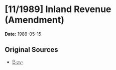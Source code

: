 # [11/1989] Inland Revenue (Amendment)

**Date:** 1989-05-15

## Original Sources

- [සිංහල](https://documents.gov.lk/view/acts/1989/5/11-1989_S.pdf)
